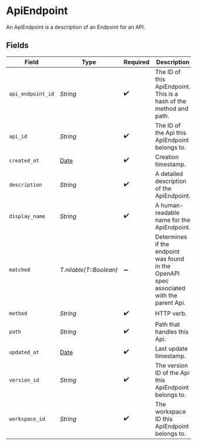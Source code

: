 # ApiEndpoint

An ApiEndpoint is a description of an Endpoint for an API.


## Fields

| Field                                                                                    | Type                                                                                     | Required                                                                                 | Description                                                                              |
| ---------------------------------------------------------------------------------------- | ---------------------------------------------------------------------------------------- | ---------------------------------------------------------------------------------------- | ---------------------------------------------------------------------------------------- |
| `api_endpoint_id`                                                                        | *String*                                                                                 | :heavy_check_mark:                                                                       | The ID of this ApiEndpoint. This is a hash of the method and path.                       |
| `api_id`                                                                                 | *String*                                                                                 | :heavy_check_mark:                                                                       | The ID of the Api this ApiEndpoint belongs to.                                           |
| `created_at`                                                                             | [Date](https://ruby-doc.org/stdlib-2.6.1/libdoc/date/rdoc/Date.html)                     | :heavy_check_mark:                                                                       | Creation timestamp.                                                                      |
| `description`                                                                            | *String*                                                                                 | :heavy_check_mark:                                                                       | A detailed description of the ApiEndpoint.                                               |
| `display_name`                                                                           | *String*                                                                                 | :heavy_check_mark:                                                                       | A human-readable name for the ApiEndpoint.                                               |
| `matched`                                                                                | *T.nilable(T::Boolean)*                                                                  | :heavy_minus_sign:                                                                       | Determines if the endpoint was found in the OpenAPI spec associated with the parent Api. |
| `method`                                                                                 | *String*                                                                                 | :heavy_check_mark:                                                                       | HTTP verb.                                                                               |
| `path`                                                                                   | *String*                                                                                 | :heavy_check_mark:                                                                       | Path that handles this Api.                                                              |
| `updated_at`                                                                             | [Date](https://ruby-doc.org/stdlib-2.6.1/libdoc/date/rdoc/Date.html)                     | :heavy_check_mark:                                                                       | Last update timestamp.                                                                   |
| `version_id`                                                                             | *String*                                                                                 | :heavy_check_mark:                                                                       | The version ID of the Api this ApiEndpoint belongs to.                                   |
| `workspace_id`                                                                           | *String*                                                                                 | :heavy_check_mark:                                                                       | The workspace ID this ApiEndpoint belongs to.                                            |